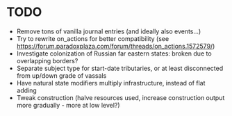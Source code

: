 # TODO

- Remove tons of vanilla journal entries (and ideally also events...)
- Try to rewrite on_actions for better compatibility (see https://forum.paradoxplaza.com/forum/threads/on_actions.1572579/)
- Investigate colonization of Russian far eastern states: broken due to overlapping borders?
- Separate subject type for start-date tributaries, or at least disconnected from up/down grade of vassals
- Have natural state modifiers multiply infrastructure, instead of flat adding
- Tweak construction (halve resources used, increase construction output more gradually - more at low level?)